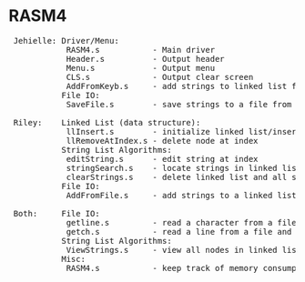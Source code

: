 # RASM4

<pre>
 Jehielle: Driver/Menu:
            RASM4.s           - Main driver
            Header.s          - Output header
            Menu.s            - Output menu
            CLS.s             - Output clear screen
            AddFromKeyb.s     - add strings to linked list from keyboard
           File IO:
            SaveFile.s        - save strings to a file from linked list
 
 Riley:    Linked List (data structure):
            llInsert.s        - initialize linked list/insert node
            llRemoveAtIndex.s - delete node at index
           String List Algorithms:
            editString.s      - edit string at index
            stringSearch.s    - locate strings in linked list
            clearStrings.s    - delete linked list and all strings stored in it
           File IO:
            AddFromFile.s     - add strings to a linked list from a file
 
 Both:     File IO:
            getline.s         - read a character from a file
            getch.s           - read a line from a file and return it in a new string
           String List Algorithms:
            ViewStrings.s     - view all nodes in linked list
           Misc:
            RASM4.s           - keep track of memory consumption in driver
 </pre>

